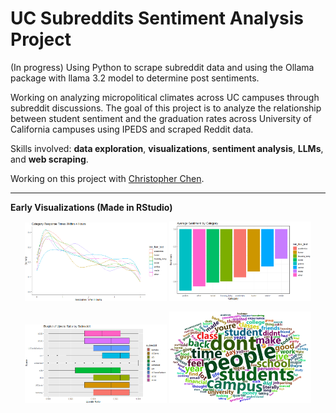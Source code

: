 # UC Subreddits Sentiment Analysis Project 

(In progress)
Using Python to scrape subreddit data and using the Ollama package with llama 3.2 model to determine post sentiments. 

Working on analyzing micropolitical climates across UC campuses through subreddit discussions. The goal of this project is to analyze the relationship between student sentiment and the graduation rates across 
University of California campuses using IPEDS and scraped Reddit data.

Skills involved: **data exploration**, **visualizations**, **sentiment analysis**, **LLMs**, and **web scraping**.  

Working on this project with [Christopher Chen](https://github.com/cchen607).  

-----

**Early Visualizations (Made in RStudio)**

<p align="center">
  <img src="https://github.com/Seat0/UC_Subreddits_Sentiment-/blob/main/Graphs/Response_time.png?raw=true" width="45%" />
  <img src="https://github.com/Seat0/UC_Subreddits_Sentiment-/blob/main/Graphs/category_sen.png?raw=true" width="45%" />
</p>
<p align="center">
  <img src="https://github.com/Seat0/UC_Subreddits_Sentiment-/blob/main/Graphs/upvote_ratio.png?raw=true" width="45%" />
  <img src="https://github.com/Seat0/UC_Subreddits_Sentiment-/blob/main/Graphs/wordcloud.png?raw=true" width="45%" />
</p>
